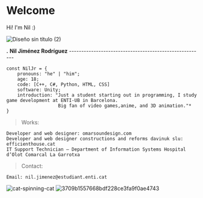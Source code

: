 # Welcome

Hi! I'm Nil :)

                                                                
![Diseño sin título (2)](https://github.com/user-attachments/assets/6dd1f96b-8bb4-415d-9617-ded4f373c9d7)

**.** **Nil Jiménez Rodríguez** -------------------------------------------------------

> 

	const NilJr = {
  		pronouns: "he" | "him";
 		age: 18;
  		code: [C++, C#, Python, HTML, CSS]
  		software: Unity;
  		introduction: "Just a student starting out in programming, I study game development at ENTI-UB in Barcelona. 
					   Big fan of video games,anime, and 3D animation."*
	}

> Works:

	Developer and web designer: omarsoundesign.com ​
	Developer and web designer constructions and reforms davinuk slu: efficienthouse.cat​
	IT Support Technician – Department of Information Systems Hospital d’Olot Comarcal La Garrotxa​

> Contact:
	
	Email: nil.jimenez@estudiant.enti.cat
  
![cat-spinning-cat](https://github.com/user-attachments/assets/39467914-456e-408c-a688-d85e7a2ed8ab)  ![3709b1557668bdf228ce3fa9f0ae4743](https://github.com/user-attachments/assets/a58f45c6-f5e4-44b4-bfb7-6bdecae7a983)






                                                                                                                              
                                                                                                    



